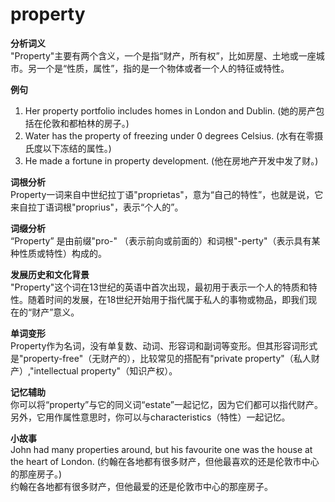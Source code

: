 # property

**分析词义**  
"Property"主要有两个含义，一个是指“财产，所有权”，比如房屋、土地或一座城市。另一个是“性质，属性”，指的是一个物体或者一个人的特征或特性。

  

**例句**

  

1.  Her property portfolio includes homes in London and Dublin. (她的房产包括在伦敦和都柏林的房子。)
2.  Water has the property of freezing under 0 degrees Celsius. (水有在零摄氏度以下冻结的属性。)
3.  He made a fortune in property development. (他在房地产开发中发了财。)

  

**词根分析**  
Property一词来自中世纪拉丁语"proprietas"，意为“自己的特性”，也就是说，它来自拉丁语词根"proprius"，表示“个人的”。

  

**词缀分析**  
“Property” 是由前缀"pro-" （表示前向或前面的）和词根"-perty"（表示具有某种性质或特性）构成的。

  

**发展历史和文化背景**  
"Property"这个词在13世纪的英语中首次出现，最初用于表示一个人的特质和特性。随着时间的发展，在18世纪开始用于指代属于私人的事物或物品，即我们现在的“财产”意义。

  

**单词变形**  
Property作为名词，没有单复数、动词、形容词和副词等变形。但其形容词形式是"property-free"（无财产的），比较常见的搭配有"private property"（私人财产）,"intellectual property"（知识产权）。

  

**记忆辅助**  
你可以将“property”与它的同义词“estate”一起记忆，因为它们都可以指代财产。另外，它用作属性意思时，你可以与characteristics（特性）一起记忆。

  

**小故事**  
John had many properties around, but his favourite one was the house at the heart of London. (约翰在各地都有很多财产，但他最喜欢的还是伦敦市中心的那座房子。)  
约翰在各地都有很多财产，但他最爱的还是伦敦市中心的那座房子。
